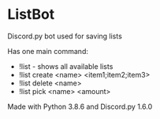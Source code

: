 # ListBot
 Discord.py bot used for saving lists

 Has one main command:
 - !list - shows all available lists
 - !list create <name\> <item1;item2;item3\>
 - !list delete <name\>
 - !list pick <name\> <amount\>

Made with Python 3.8.6 and Discord.py 1.6.0
